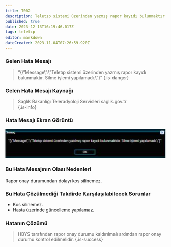 ```yaml
---
title: T002
description: Teletıp sistemi üzerinden yazmış rapor kayıdı bulunmaktır. Silme işlemi yapılamadı.
published: true
date: 2023-12-13T16:19:46.017Z
tags: teletıp
editor: markdown
dateCreated: 2023-11-04T07:26:59.920Z
---
```




### Gelen Hata Mesajı
> 
> “{\”Message\”:\”Teletıp sistemi üzerinden yazmış rapor kayıdı bulunmaktır. Silme işlemi yapılamadı.\”}”
{.is-danger}


### Gelen Hata Mesajı Kaynağı
> Sağlık Bakanlığı Teleradyoloji Servisleri  saglik.gov.tr  
{.is-info}



### Hata Mesajı Ekran Görüntü

![t002.png](/hatagoruntu/t002.png)

### Bu Hata Mesajının Olası Nedenleri 

Rapor onay durumundan dolayı kos silinemez.

### Bu Hata Çözülmediği Takdirde Karşılaşılabilecek Sorunlar

- Kos silinemez.
- Hasta üzerinde güncelleme yapılamaz.

### Hatanın Çözümü
> HBYS tarafından rapor onay durumu kaldırılmalı ardından rapor onay durumu kontrol edilmelidir.
{.is-success}



